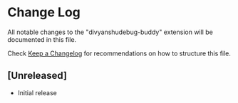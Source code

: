 # Change Log

All notable changes to the "divyanshudebug-buddy" extension will be documented in this file.

Check [Keep a Changelog](http://keepachangelog.com/) for recommendations on how to structure this file.

## [Unreleased]

- Initial release